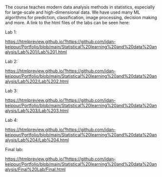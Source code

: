 The course teaches modern data analysis methods in statistics, especially for large-scale and high-dimensional data. We have used many ML algorithms for prediction, classification, image processing, decision making and more.
A link to the html files of the labs can be seen here:


Lab 1:

https://htmlpreview.github.io/?https://github.com/idan-keipour/Portfolio/blob/main/Statistical%20learning%20and%20data%20analysis/Lab%201/Lab%201.html

Lab 2:

https://htmlpreview.github.io/?https://github.com/idan-keipour/Portfolio/blob/main/Statistical%20learning%20and%20data%20analysis/Lab%202/Lab%202.html

Lab 3:

https://htmlpreview.github.io/?https://github.com/idan-keipour/Portfolio/blob/main/Statistical%20learning%20and%20data%20analysis/Lab%203/Lab%203.html

Lab 4:

https://htmlpreview.github.io/?https://github.com/idan-keipour/Portfolio/blob/main/Statistical%20learning%20and%20data%20analysis/Lab%204/Lab%204.html


Final lab:

https://htmlpreview.github.io/?https://github.com/idan-keipour/Portfolio/blob/main/Statistical%20learning%20and%20data%20analysis/Final%20Lab/Final.html